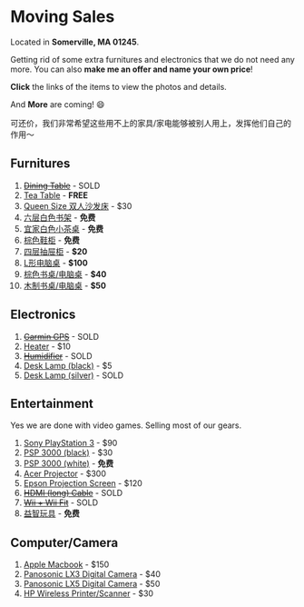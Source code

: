 # Moving Sales

Located in **Somerville, MA 01245**.

Getting rid of some extra furnitures and electronics that we do not need any more. You can also **make me an offer and name your own price**!

**Click** the links of the items to view the photos and details.

And **More** are coming! :smile:

可还价，我们非常希望这些用不上的家具/家电能够被别人用上，发挥他们自己的作用～

## Furnitures

1.  [~~Dining Table~~](items/dining_table.md) - SOLD
2.  [Tea Table](items/tea_table.md) - **FREE**
3.  [Queen Size 双人沙发床](items/futon.md) -  $30
4.  [六层白色书架](items/bookshelf.md) - **免费**
5.  [宜家白色小茶桌](items/small_tea_table.md) - **免费**
6.  [棕色鞋柜](items/shoe_shelf.md) - **免费**
7.  [四层抽屉柜](items/dresser.md) - **$20**
8.  [L形电脑桌](items/computer_desk_l_shaped.md) - **$100**
9.  [棕色书桌/电脑桌](items/computer_desk_brown.md) - **$40**
10.  [木制书桌/电脑桌](items/computer_desk_yellow.md) - **$50**

## Electronics

1. [~~Garmin GPS~~](items/gps.md) - SOLD
2. [Heater](items/heater.md) - $10
3. [~~Humidifier~~](items/humidifier.md) - SOLD
4. [Desk Lamp (black)](items/desk_lamp_black.md) - $5
5. [Desk Lamp (silver)](items/desk_lamp_silver.md) - SOLD

## Entertainment

Yes we are done with video games. Selling most of our gears.

1. [Sony PlayStation 3](items/ps3.md) - $90
2. [PSP 3000 (black)](items/psp_black.md) - $30
3. [PSP 3000 (white)](items/psp_white.md) - **免费**
4. [Acer Projector](items/projector.md) - $300
5. [Epson Projection Screen](items/screen.md) - $120
6. [~~HDMI (long) Cable~~](items/hdmi-cable.md) - SOLD
7. [~~Wii + Wii Fit~~](items/wii.md) - SOLD
8. [益智玩具](items/toy.md) - **免费**

## Computer/Camera

1. [Apple Macbook](items/mac.md) - $150
2. [Panosonic LX3 Digital Camera](items/lx3.md) - $40
3. [Panosonic LX5 Digital Camera](items/lx5.md) - $50
4. [HP Wireless Printer/Scanner](items/printer.md) - $30
